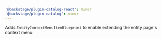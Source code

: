 ```yaml
---
'@backstage/plugin-catalog-react': minor
'@backstage/plugin-catalog': minor
---
```


Adds `EntityContextMenuItemBlueprint` to enable extending the entity page's context menu
